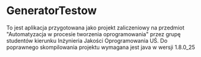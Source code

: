 GeneratorTestow
===============

To jest aplikacja przygotowana jako projekt zaliczeniowy na przedmiot "Automatyzacja w procesie tworzenia oprogramowania" przez grupę studentów kierunku Inżynieria Jakości Oprogramowania UŚ.
Do poprawnego skompilowania projektu wymagana jest java w wersji 1.8.0_25